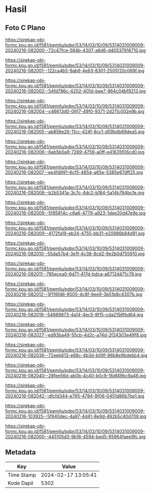 # Hasil

## Foto C Plano

https://sirekap-obj-formc.kpu.go.id/f581/pemilu/pdpr/53/14/03/10/09/5314031009009-20240216-082000--72c47fce-584b-4307-a6d6-d40537916710.jpg

https://sirekap-obj-formc.kpu.go.id/f581/pemilu/pdpr/53/14/03/10/09/5314031009009-20240216-082001--122ca4b5-9ab6-4e63-8301-2505f20c069f.jpg

https://sirekap-obj-formc.kpu.go.id/f581/pemilu/pdpr/53/14/03/10/09/5314031009009-20240216-082002--54fd786c-4202-401d-bee7-864c04bf9213.jpg

https://sirekap-obj-formc.kpu.go.id/f581/pemilu/pdpr/53/14/03/10/09/5314031009009-20240216-082004--c46613d0-0917-49f0-9371-2d211c002e9b.jpg

https://sirekap-obj-formc.kpu.go.id/f581/pemilu/pdpr/53/14/03/10/09/5314031009009-20240216-082005--ab856e26-11cc-424f-8cc1-d59bdb89dea5.jpg

https://sirekap-obj-formc.kpu.go.id/f581/pemilu/pdpr/53/14/03/10/09/5314031009009-20240216-082006--6ab5b0a9-7269-4759-a0ff-e41635f06cd0.jpg

https://sirekap-obj-formc.kpu.go.id/f581/pemilu/pdpr/53/14/03/10/09/5314031009009-20240216-082007--ee4fd991-6cf5-4854-a65e-5385e67dff25.jpg

https://sirekap-obj-formc.kpu.go.id/f581/pemilu/pdpr/53/14/03/10/09/5314031009009-20240216-082008--b2b5341a-3c7c-4dc2-b184-5a14b784bc1e.jpg

https://sirekap-obj-formc.kpu.go.id/f581/pemilu/pdpr/53/14/03/10/09/5314031009009-20240216-082009--5f85814c-c6a6-4779-a923-1dee20d47e9e.jpg

https://sirekap-obj-formc.kpu.go.id/f581/pemilu/pdpr/53/14/03/10/09/5314031009009-20240216-082009--4172fa19-eb24-4755-bb31-e20986b84d91.jpg

https://sirekap-obj-formc.kpu.go.id/f581/pemilu/pdpr/53/14/03/10/09/5314031009009-20240216-082010--55da57b4-3e1f-4c38-8cd2-9e2b0d755910.jpg

https://sirekap-obj-formc.kpu.go.id/f581/pemilu/pdpr/53/14/03/10/09/5314031009009-20240216-082011--785ecea0-6d71-417d-bdca-a6712d471c76.jpg

https://sirekap-obj-formc.kpu.go.id/f581/pemilu/pdpr/53/14/03/10/09/5314031009009-20240216-082012--3f116fd6-8505-4c8f-9ee9-3b51b8c4307b.jpg

https://sirekap-obj-formc.kpu.go.id/f581/pemilu/pdpr/53/14/03/10/09/5314031009009-20240216-082019--54889873-4a14-4ec5-8f15-cda2156fbd64.jpg

https://sirekap-obj-formc.kpu.go.id/f581/pemilu/pdpr/53/14/03/10/09/5314031009009-20240216-082027--ed93ba49-55cb-4d2c-a74d-2f24303e49f8.jpg

https://sirekap-obj-formc.kpu.go.id/f581/pemilu/pdpr/53/14/03/10/09/5314031009009-20240216-082036--72eeb613-e68c-4b3d-b09f-96b8e9bdebb4.jpg

https://sirekap-obj-formc.kpu.go.id/f581/pemilu/pdpr/53/14/03/10/09/5314031009009-20240216-082040--28fee56d-ab0b-4c40-b0c9-16df49bc9a46.jpg

https://sirekap-obj-formc.kpu.go.id/f581/pemilu/pdpr/53/14/03/10/09/5314031009009-20240216-082042--dfcfd344-e765-4784-8f06-0451d86b7be1.jpg

https://sirekap-obj-formc.kpu.go.id/f581/pemilu/pdpr/53/14/03/10/09/5314031009009-20240216-103925--5f940dec-4a97-4d41-8e9d-492b5c40d709.jpg

https://sirekap-obj-formc.kpu.go.id/f581/pemilu/pdpr/53/14/03/10/09/5314031009009-20240216-082000--445105d3-9b16-4594-bed5-95964faee9fc.jpg


## Metadata

| Key        | Value               |
| ---------- | ------------------- |
| Time Stamp | 2024-02-17 13:05:41 |
| Kode Dapil | 5302                |



